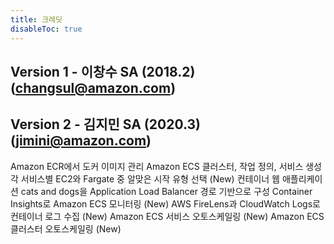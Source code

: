 ```yaml
---
title: 크레딧
disableToc: true
---
```


## Version 1 - 이창수 SA (2018.2) (changsul@amazon.com)

## Version 2 - 김지민 SA (2020.3) (jimini@amazon.com)
Amazon ECR에서 도커 이미지 관리
Amazon ECS 클러스터, 작업 정의, 서비스 생성
각 서비스별 EC2와 Fargate 중 알맞은 시작 유형 선택 (New)
컨테이너 웹 애플리케이션 cats and dogs을 Application Load Balancer 경로 기반으로 구성
Container Insights로 Amazon ECS 모니터링 (New)
AWS FireLens과 CloudWatch Logs로 컨테이너 로그 수집 (New)
Amazon ECS 서비스 오토스케일링 (New)
Amazon ECS 클러스터 오토스케일링 (New)
